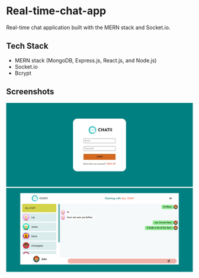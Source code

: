 # Real-time-chat-app
Real-time chat application built with the MERN stack and Socket.io. 

## Tech Stack
- MERN stack (MongoDB, Express.js, React.js, and Node.js)
- Socket.io
- Bcrypt

## Screenshots
![pic](<project-img/Screenshot 2024-02-03 130929.jpg>)
![pic](project-img/Screenshot%202024-02-03%20130701.jpg)

